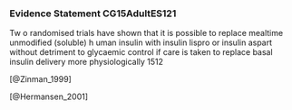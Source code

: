 ### Evidence Statement CG15AdultES121
Tw o randomised trials have shown that it is possible to replace mealtime unmodified (soluble) h uman insulin with insulin lispro or insulin aspart without detriment to glycaemic control if care is taken to replace basal insulin delivery more physiologically 1512



[@Zinman_1999]

[@Hermansen_2001]
